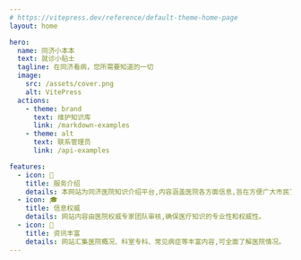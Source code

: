 ```yaml
---
# https://vitepress.dev/reference/default-theme-home-page
layout: home

hero:
  name: 同济小本本
  text: 就诊小贴士
  tagline: 在同济看病，您所需要知道的一切
  image:
    src: /assets/cover.png
    alt: VitePress
  actions:
    - theme: brand
      text: 维护知识库
      link: /markdown-examples
    - theme: alt
      text: 联系管理员
      link: /api-examples

features:
  - icon: 🏥
    title: 服务介绍
    details: 本网站为同济医院知识介绍平台,内容涵盖医院各方面信息,旨在方便广大市民了解。
  - icon: 🎓
    title: 信息权威
    details: 网站内容由医院权威专家团队审核,确保医疗知识的专业性和权威性。
  - icon: 📰
    title: 资讯丰富
    details: 网站汇集医院概况、科室专科、常见病症等丰富内容,可全面了解医院情况。
---
```


